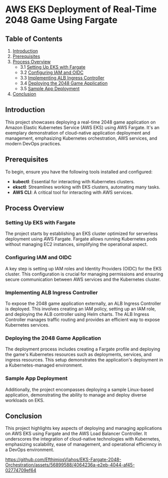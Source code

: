# AWS EKS Deployment of Real-Time 2048 Game Using Fargate

## Table of Contents

1. [Introduction](#introduction)
2. [Prerequisites](#prerequisites)
3. [Process Overview](#process-overview)
   - 3.1 [Setting Up EKS with Fargate](#setting-up-eks-with-fargate)
   - 3.2 [Configuring IAM and OIDC](#configuring-iam-and-oidc)
   - 3.3 [Implementing ALB Ingress Controller](#implementing-alb-ingress-controller)
   - 3.4 [Deploying the 2048 Game Application](#deploying-the-2048-game-application)
   - 3.5 [Sample App Deployment](#sample-app-deployment)
4. [Conclusion](#conclusion)

## Introduction

This project showcases deploying a real-time 2048 game application on Amazon Elastic Kubernetes Service (AWS EKS) using AWS Fargate. It's an exemplary demonstration of cloud-native application deployment and management, emphasizing Kubernetes orchestration, AWS services, and modern DevOps practices.

## Prerequisites

To begin, ensure you have the following tools installed and configured:
- **kubectl**: Essential for interacting with Kubernetes clusters.
- **eksctl**: Streamlines working with EKS clusters, automating many tasks.
- **AWS CLI**: A critical tool for interacting with AWS services.

## Process Overview

### Setting Up EKS with Fargate

The project starts by establishing an EKS cluster optimized for serverless deployment using AWS Fargate. Fargate allows running Kubernetes pods without managing EC2 instances, simplifying the operational aspect.

### Configuring IAM and OIDC

A key step is setting up IAM roles and Identity Providers (OIDC) for the EKS cluster. This configuration is crucial for managing permissions and ensuring secure communication between AWS services and the Kubernetes cluster.

### Implementing ALB Ingress Controller

To expose the 2048 game application externally, an ALB Ingress Controller is deployed. This involves creating an IAM policy, setting up an IAM role, and deploying the ALB controller using Helm charts. The ALB Ingress Controller manages traffic routing and provides an efficient way to expose Kubernetes services.

### Deploying the 2048 Game Application

The deployment process includes creating a Fargate profile and deploying the game's Kubernetes resources such as deployments, services, and ingress resources. This setup demonstrates the application's deployment in a Kubernetes-managed environment.

### Sample App Deployment

Additionally, the project encompasses deploying a sample Linux-based application, demonstrating the ability to manage and deploy diverse workloads on EKS.

## Conclusion

This project highlights key aspects of deploying and managing applications on AWS EKS using Fargate and the AWS Load Balancer Controller. It underscores the integration of cloud-native technologies with Kubernetes, emphasizing scalability, ease of management, and operational efficiency in a DevOps environment.



https://github.com/EfthimiosVlahos/EKS-Fargate-2048-Orchestration/assets/56899588/4064236a-e2eb-4044-af45-02774709ef64

